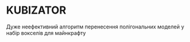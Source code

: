 # KUBIZATOR
Дуже неефективний алгоритм перенесення полігональних моделей у набір вокселів для майнкрафту
